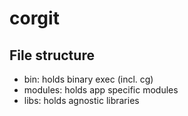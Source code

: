# corgit

## File structure

- bin: holds binary exec (incl. cg)
- modules: holds app specific modules
- libs: holds agnostic libraries
